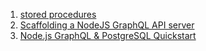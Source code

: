 1. [stored procedures](http://www.postgresqltutorial.com/introduction-to-postgresql-stored-procedures/)
2. [Scaffolding a NodeJS GraphQL API server](https://medium.com/@tomlagier/scaffolding-a-rock-solid-graphql-api-b651c2a36438)
3. [Node.js GraphQL & PostgreSQL Quickstart](https://medium.com/@james_mensch/node-js-graphql-postgresql-quickstart-91ffa4374663)
